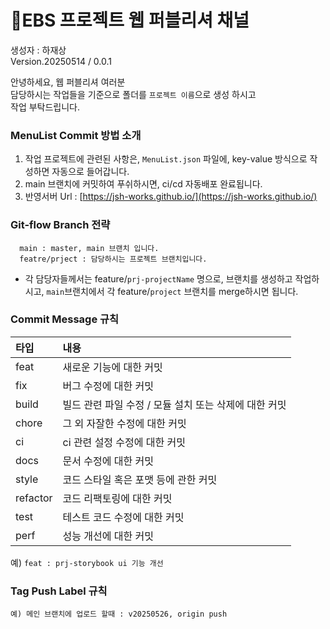 # 🌟EBS 프로젝트 웹 퍼블리셔 채널

생성자 : 하재상  
Version.20250514 / 0.0.1

안녕하세요, 웹 퍼블리셔 여러분  
담당하시는 작업들을 기준으로 폴더를 `프로젝트 이름`으로 생성 하시고  
작업 부탁드립니다.


### MenuList Commit 방법 소개
1. 작업 프로젝트에 관련된 사항은, `MenuList.json` 파일에,
key-value 방식으로 작성하면 자동으로 들어갑니다.
2. main 브랜치에 커밋하여 푸쉬하시면, ci/cd 자동배포 완료됩니다.
3. 반영서버 Url : [https://jsh-works.github.io/](https://jsh-works.github.io/)


### Git-flow Branch 전략
```
  main : master, main 브랜치 입니다.
  featre/prject : 담당하시는 프로젝트 브랜치입니다.
```
- 각 담당자들께서는 feature/`prj-projectName` 명으로, 브랜치를 생성하고
작업하시고, `main`브랜치에서 각 feature/`project` 브랜치를 merge하시면 됩니다.


### Commit Message 규칙

|타입|내용|
|:---|:---|
|feat|새로운 기능에 대한 커밋|
|fix|버그 수정에 대한 커밋|
|build|빌드 관련 파일 수정 / 모듈 설치 또는 삭제에 대한 커밋|
|chore|그 외 자잘한 수정에 대한 커밋|
|ci|ci 관련 설정 수정에 대한 커밋|
|docs|문서 수정에 대한 커밋|
|style|코드 스타일 혹은 포맷 등에 관한 커밋|
|refactor|코드 리팩토링에 대한 커밋|
|test|테스트 코드 수정에 대한 커밋|
|perf|성능 개선에 대한 커밋|

예) `feat : prj-storybook ui 기능 개선`


### Tag Push Label 규칙
```
예) 메인 브랜치에 업로드 할때 : v20250526, origin push
```